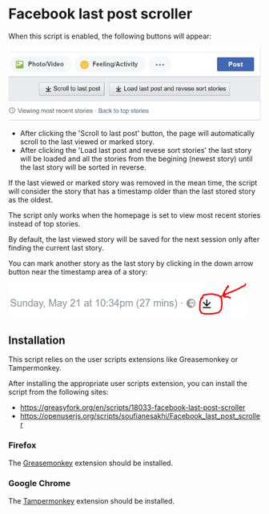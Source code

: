 # Facebook last post scroller

When this script is enabled, the following buttons will appear:

![Menu](https://raw.githubusercontent.com/soufianesakhi/facebook-last-post-scroller/master/img/menu.png)

- After clicking the 'Scroll to last post' button, the page will automatically scroll to the last viewed or marked story.
- After clicking the 'Load last post and revese sort stories' the last story will be loaded and all the stories from the begining (newest story) until the last story will be sorted in reverse.

If the last viewed or marked story was removed in the mean time, the script will consider the story that has a timestamp older than the last stored story as the oldest.

The script only works when the homepage is set to view most recent stories instead of top stories.

By default, the last viewed story will be saved for the next session only after finding the current last story. 

You can mark another story as the last story by clicking in the down arrow button near the timestamp area of a story:

![mark-as-old-story](https://raw.githubusercontent.com/soufianesakhi/facebook-last-post-scroller/master/img/mark-as-old-story.png)


## Installation

This script relies on the user scripts extensions like Greasemonkey or Tampermonkey.

After installing the appropriate user scripts extension, you can install the script from the following sites:
- https://greasyfork.org/en/scripts/18033-facebook-last-post-scroller
- https://openuserjs.org/scripts/soufianesakhi/Facebook_last_post_scroller

### Firefox

The [Greasemonkey](https://addons.mozilla.org/en-US/firefox/addon/greasemonkey/) extension should be installed.

###  Google Chrome

The [Tampermonkey](https://chrome.google.com/webstore/detail/tampermonkey/dhdgffkkebhmkfjojejmpbldmpobfkfo?hl=en) extension should be installed.
